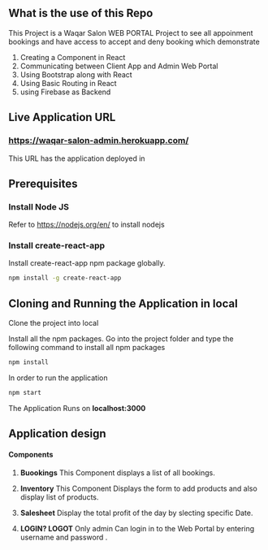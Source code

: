 ## What is the use of this Repo

This Project is a Waqar Salon WEB PORTAL Project to see all appoinment bookings and have access to accept and deny booking which demonstrate
1. Creating a Component in React
2. Communicating between Client App and Admin Web Portal
3. Using Bootstrap along with React
4. Using Basic Routing in React
5. using Firebase as Backend


## Live Application URL

### https://waqar-salon-admin.herokuapp.com/
This URL has the application deployed in

## Prerequisites

### Install Node JS
Refer to https://nodejs.org/en/ to install nodejs

### Install create-react-app
Install create-react-app npm package globally. 

```bash
npm install -g create-react-app
```


## Cloning and Running the Application in local

Clone the project into local

Install all the npm packages. Go into the project folder and type the following command to install all npm packages

```bash
npm install
```

In order to run the application 

```bash
npm start
```

The Application Runs on **localhost:3000**

## Application design

#### Components

1. **Buookings** 
 This Component displays a list of all bookings. 

2. **Inventory** 
This Component Displays the form to add products and also display list of products. 

3. **Salesheet** 
Display the total profit of the day by slecting specific Date. 

2. **LOGIN? LOGOT** 
Only admin Can login in to the Web Portal by entering username and password . 




